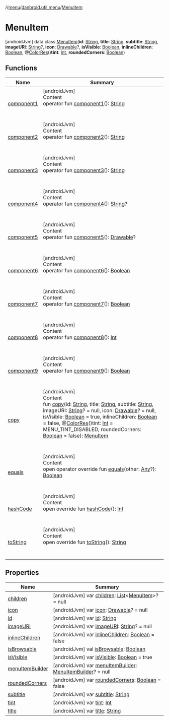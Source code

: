 //[menu](../../index.md)/[danbroid.util.menu](../index.md)/[MenuItem](index.md)



# MenuItem  
 [androidJvm] data class [MenuItem](index.md)(**id**: [String](https://kotlinlang.org/api/latest/jvm/stdlib/kotlin/-string/index.html), **title**: [String](https://kotlinlang.org/api/latest/jvm/stdlib/kotlin/-string/index.html), **subtitle**: [String](https://kotlinlang.org/api/latest/jvm/stdlib/kotlin/-string/index.html), **imageURI**: [String](https://kotlinlang.org/api/latest/jvm/stdlib/kotlin/-string/index.html)?, **icon**: [Drawable](https://developer.android.com/reference/kotlin/android/graphics/drawable/Drawable.html)?, **isVisible**: [Boolean](https://kotlinlang.org/api/latest/jvm/stdlib/kotlin/-boolean/index.html), **inlineChildren**: [Boolean](https://kotlinlang.org/api/latest/jvm/stdlib/kotlin/-boolean/index.html), @[ColorRes](https://developer.android.com/reference/kotlin/androidx/annotation/ColorRes.html)()**tint**: [Int](https://kotlinlang.org/api/latest/jvm/stdlib/kotlin/-int/index.html), **roundedCorners**: [Boolean](https://kotlinlang.org/api/latest/jvm/stdlib/kotlin/-boolean/index.html))   


## Functions  
  
|  Name|  Summary| 
|---|---|
| <a name="danbroid.util.menu/MenuItem/component1/#/PointingToDeclaration/"></a>[component1](component1.md)| <a name="danbroid.util.menu/MenuItem/component1/#/PointingToDeclaration/"></a>[androidJvm]  <br>Content  <br>operator fun [component1](component1.md)(): [String](https://kotlinlang.org/api/latest/jvm/stdlib/kotlin/-string/index.html)  <br><br><br>
| <a name="danbroid.util.menu/MenuItem/component2/#/PointingToDeclaration/"></a>[component2](component2.md)| <a name="danbroid.util.menu/MenuItem/component2/#/PointingToDeclaration/"></a>[androidJvm]  <br>Content  <br>operator fun [component2](component2.md)(): [String](https://kotlinlang.org/api/latest/jvm/stdlib/kotlin/-string/index.html)  <br><br><br>
| <a name="danbroid.util.menu/MenuItem/component3/#/PointingToDeclaration/"></a>[component3](component3.md)| <a name="danbroid.util.menu/MenuItem/component3/#/PointingToDeclaration/"></a>[androidJvm]  <br>Content  <br>operator fun [component3](component3.md)(): [String](https://kotlinlang.org/api/latest/jvm/stdlib/kotlin/-string/index.html)  <br><br><br>
| <a name="danbroid.util.menu/MenuItem/component4/#/PointingToDeclaration/"></a>[component4](component4.md)| <a name="danbroid.util.menu/MenuItem/component4/#/PointingToDeclaration/"></a>[androidJvm]  <br>Content  <br>operator fun [component4](component4.md)(): [String](https://kotlinlang.org/api/latest/jvm/stdlib/kotlin/-string/index.html)?  <br><br><br>
| <a name="danbroid.util.menu/MenuItem/component5/#/PointingToDeclaration/"></a>[component5](component5.md)| <a name="danbroid.util.menu/MenuItem/component5/#/PointingToDeclaration/"></a>[androidJvm]  <br>Content  <br>operator fun [component5](component5.md)(): [Drawable](https://developer.android.com/reference/kotlin/android/graphics/drawable/Drawable.html)?  <br><br><br>
| <a name="danbroid.util.menu/MenuItem/component6/#/PointingToDeclaration/"></a>[component6](component6.md)| <a name="danbroid.util.menu/MenuItem/component6/#/PointingToDeclaration/"></a>[androidJvm]  <br>Content  <br>operator fun [component6](component6.md)(): [Boolean](https://kotlinlang.org/api/latest/jvm/stdlib/kotlin/-boolean/index.html)  <br><br><br>
| <a name="danbroid.util.menu/MenuItem/component7/#/PointingToDeclaration/"></a>[component7](component7.md)| <a name="danbroid.util.menu/MenuItem/component7/#/PointingToDeclaration/"></a>[androidJvm]  <br>Content  <br>operator fun [component7](component7.md)(): [Boolean](https://kotlinlang.org/api/latest/jvm/stdlib/kotlin/-boolean/index.html)  <br><br><br>
| <a name="danbroid.util.menu/MenuItem/component8/#/PointingToDeclaration/"></a>[component8](component8.md)| <a name="danbroid.util.menu/MenuItem/component8/#/PointingToDeclaration/"></a>[androidJvm]  <br>Content  <br>operator fun [component8](component8.md)(): [Int](https://kotlinlang.org/api/latest/jvm/stdlib/kotlin/-int/index.html)  <br><br><br>
| <a name="danbroid.util.menu/MenuItem/component9/#/PointingToDeclaration/"></a>[component9](component9.md)| <a name="danbroid.util.menu/MenuItem/component9/#/PointingToDeclaration/"></a>[androidJvm]  <br>Content  <br>operator fun [component9](component9.md)(): [Boolean](https://kotlinlang.org/api/latest/jvm/stdlib/kotlin/-boolean/index.html)  <br><br><br>
| <a name="danbroid.util.menu/MenuItem/copy/#kotlin.String#kotlin.String#kotlin.String#kotlin.String?#android.graphics.drawable.Drawable?#kotlin.Boolean#kotlin.Boolean#kotlin.Int#kotlin.Boolean/PointingToDeclaration/"></a>[copy](copy.md)| <a name="danbroid.util.menu/MenuItem/copy/#kotlin.String#kotlin.String#kotlin.String#kotlin.String?#android.graphics.drawable.Drawable?#kotlin.Boolean#kotlin.Boolean#kotlin.Int#kotlin.Boolean/PointingToDeclaration/"></a>[androidJvm]  <br>Content  <br>fun [copy](copy.md)(id: [String](https://kotlinlang.org/api/latest/jvm/stdlib/kotlin/-string/index.html), title: [String](https://kotlinlang.org/api/latest/jvm/stdlib/kotlin/-string/index.html), subtitle: [String](https://kotlinlang.org/api/latest/jvm/stdlib/kotlin/-string/index.html), imageURI: [String](https://kotlinlang.org/api/latest/jvm/stdlib/kotlin/-string/index.html)? = null, icon: [Drawable](https://developer.android.com/reference/kotlin/android/graphics/drawable/Drawable.html)? = null, isVisible: [Boolean](https://kotlinlang.org/api/latest/jvm/stdlib/kotlin/-boolean/index.html) = true, inlineChildren: [Boolean](https://kotlinlang.org/api/latest/jvm/stdlib/kotlin/-boolean/index.html) = false, @[ColorRes](https://developer.android.com/reference/kotlin/androidx/annotation/ColorRes.html)()tint: [Int](https://kotlinlang.org/api/latest/jvm/stdlib/kotlin/-int/index.html) = MENU_TINT_DISABLED, roundedCorners: [Boolean](https://kotlinlang.org/api/latest/jvm/stdlib/kotlin/-boolean/index.html) = false): [MenuItem](index.md)  <br><br><br>
| <a name="kotlin/Any/equals/#kotlin.Any?/PointingToDeclaration/"></a>[equals](../../danbroid.util.menu.ui/-menu-item-diff-callback/index.md#%5Bkotlin%2FAny%2Fequals%2F%23kotlin.Any%3F%2FPointingToDeclaration%2F%5D%2FFunctions%2F1006983377)| <a name="kotlin/Any/equals/#kotlin.Any?/PointingToDeclaration/"></a>[androidJvm]  <br>Content  <br>open operator override fun [equals](../../danbroid.util.menu.ui/-menu-item-diff-callback/index.md#%5Bkotlin%2FAny%2Fequals%2F%23kotlin.Any%3F%2FPointingToDeclaration%2F%5D%2FFunctions%2F1006983377)(other: [Any](https://kotlinlang.org/api/latest/jvm/stdlib/kotlin/-any/index.html)?): [Boolean](https://kotlinlang.org/api/latest/jvm/stdlib/kotlin/-boolean/index.html)  <br><br><br>
| <a name="kotlin/Any/hashCode/#/PointingToDeclaration/"></a>[hashCode](../../danbroid.util.menu.ui/-menu-item-diff-callback/index.md#%5Bkotlin%2FAny%2FhashCode%2F%23%2FPointingToDeclaration%2F%5D%2FFunctions%2F1006983377)| <a name="kotlin/Any/hashCode/#/PointingToDeclaration/"></a>[androidJvm]  <br>Content  <br>open override fun [hashCode](../../danbroid.util.menu.ui/-menu-item-diff-callback/index.md#%5Bkotlin%2FAny%2FhashCode%2F%23%2FPointingToDeclaration%2F%5D%2FFunctions%2F1006983377)(): [Int](https://kotlinlang.org/api/latest/jvm/stdlib/kotlin/-int/index.html)  <br><br><br>
| <a name="kotlin/Any/toString/#/PointingToDeclaration/"></a>[toString](../../danbroid.util.menu.ui/-menu-item-diff-callback/index.md#%5Bkotlin%2FAny%2FtoString%2F%23%2FPointingToDeclaration%2F%5D%2FFunctions%2F1006983377)| <a name="kotlin/Any/toString/#/PointingToDeclaration/"></a>[androidJvm]  <br>Content  <br>open override fun [toString](../../danbroid.util.menu.ui/-menu-item-diff-callback/index.md#%5Bkotlin%2FAny%2FtoString%2F%23%2FPointingToDeclaration%2F%5D%2FFunctions%2F1006983377)(): [String](https://kotlinlang.org/api/latest/jvm/stdlib/kotlin/-string/index.html)  <br><br><br>


## Properties  
  
|  Name|  Summary| 
|---|---|
| <a name="danbroid.util.menu/MenuItem/children/#/PointingToDeclaration/"></a>[children](children.md)| <a name="danbroid.util.menu/MenuItem/children/#/PointingToDeclaration/"></a> [androidJvm] var [children](children.md): [List](https://kotlinlang.org/api/latest/jvm/stdlib/kotlin.collections/-list/index.html)<[MenuItem](index.md)>? = null   <br>
| <a name="danbroid.util.menu/MenuItem/icon/#/PointingToDeclaration/"></a>[icon](icon.md)| <a name="danbroid.util.menu/MenuItem/icon/#/PointingToDeclaration/"></a> [androidJvm] var [icon](icon.md): [Drawable](https://developer.android.com/reference/kotlin/android/graphics/drawable/Drawable.html)? = null   <br>
| <a name="danbroid.util.menu/MenuItem/id/#/PointingToDeclaration/"></a>[id](id.md)| <a name="danbroid.util.menu/MenuItem/id/#/PointingToDeclaration/"></a> [androidJvm] var [id](id.md): [String](https://kotlinlang.org/api/latest/jvm/stdlib/kotlin/-string/index.html)   <br>
| <a name="danbroid.util.menu/MenuItem/imageURI/#/PointingToDeclaration/"></a>[imageURI](image-u-r-i.md)| <a name="danbroid.util.menu/MenuItem/imageURI/#/PointingToDeclaration/"></a> [androidJvm] var [imageURI](image-u-r-i.md): [String](https://kotlinlang.org/api/latest/jvm/stdlib/kotlin/-string/index.html)? = null   <br>
| <a name="danbroid.util.menu/MenuItem/inlineChildren/#/PointingToDeclaration/"></a>[inlineChildren](inline-children.md)| <a name="danbroid.util.menu/MenuItem/inlineChildren/#/PointingToDeclaration/"></a> [androidJvm] var [inlineChildren](inline-children.md): [Boolean](https://kotlinlang.org/api/latest/jvm/stdlib/kotlin/-boolean/index.html) = false   <br>
| <a name="danbroid.util.menu/MenuItem/isBrowsable/#/PointingToDeclaration/"></a>[isBrowsable](is-browsable.md)| <a name="danbroid.util.menu/MenuItem/isBrowsable/#/PointingToDeclaration/"></a> [androidJvm] val [isBrowsable](is-browsable.md): [Boolean](https://kotlinlang.org/api/latest/jvm/stdlib/kotlin/-boolean/index.html)   <br>
| <a name="danbroid.util.menu/MenuItem/isVisible/#/PointingToDeclaration/"></a>[isVisible](is-visible.md)| <a name="danbroid.util.menu/MenuItem/isVisible/#/PointingToDeclaration/"></a> [androidJvm] var [isVisible](is-visible.md): [Boolean](https://kotlinlang.org/api/latest/jvm/stdlib/kotlin/-boolean/index.html) = true   <br>
| <a name="danbroid.util.menu/MenuItem/menuItemBuilder/#/PointingToDeclaration/"></a>[menuItemBuilder](menu-item-builder.md)| <a name="danbroid.util.menu/MenuItem/menuItemBuilder/#/PointingToDeclaration/"></a> [androidJvm] var [menuItemBuilder](menu-item-builder.md): [MenuItemBuilder](../-menu-item-builder/index.md)? = null   <br>
| <a name="danbroid.util.menu/MenuItem/roundedCorners/#/PointingToDeclaration/"></a>[roundedCorners](rounded-corners.md)| <a name="danbroid.util.menu/MenuItem/roundedCorners/#/PointingToDeclaration/"></a> [androidJvm] var [roundedCorners](rounded-corners.md): [Boolean](https://kotlinlang.org/api/latest/jvm/stdlib/kotlin/-boolean/index.html) = false   <br>
| <a name="danbroid.util.menu/MenuItem/subtitle/#/PointingToDeclaration/"></a>[subtitle](subtitle.md)| <a name="danbroid.util.menu/MenuItem/subtitle/#/PointingToDeclaration/"></a> [androidJvm] var [subtitle](subtitle.md): [String](https://kotlinlang.org/api/latest/jvm/stdlib/kotlin/-string/index.html)   <br>
| <a name="danbroid.util.menu/MenuItem/tint/#/PointingToDeclaration/"></a>[tint](tint.md)| <a name="danbroid.util.menu/MenuItem/tint/#/PointingToDeclaration/"></a> [androidJvm] var [tint](tint.md): [Int](https://kotlinlang.org/api/latest/jvm/stdlib/kotlin/-int/index.html)   <br>
| <a name="danbroid.util.menu/MenuItem/title/#/PointingToDeclaration/"></a>[title](title.md)| <a name="danbroid.util.menu/MenuItem/title/#/PointingToDeclaration/"></a> [androidJvm] var [title](title.md): [String](https://kotlinlang.org/api/latest/jvm/stdlib/kotlin/-string/index.html)   <br>

